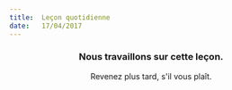 ```yaml
---
title:  Leçon quotidienne
date:   17/04/2017
---
```


### <center>Nous travaillons sur cette leçon.</center>
<center>Revenez plus tard, s'il vous plaît.</center>